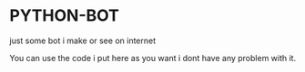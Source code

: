 # PYTHON-BOT
just some bot i make or see on internet

You can use the code i put here as you want i dont have any problem with it.
